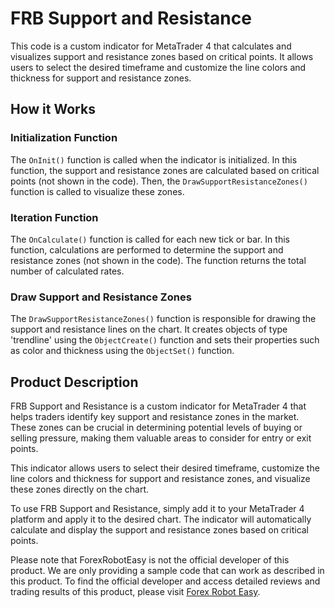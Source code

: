 # FRB Support and Resistance

This code is a custom indicator for MetaTrader 4 that calculates and visualizes support and resistance zones based on critical points. It allows users to select the desired timeframe and customize the line colors and thickness for support and resistance zones.

## How it Works

### Initialization Function
The `OnInit()` function is called when the indicator is initialized. In this function, the support and resistance zones are calculated based on critical points (not shown in the code). Then, the `DrawSupportResistanceZones()` function is called to visualize these zones.

### Iteration Function
The `OnCalculate()` function is called for each new tick or bar. In this function, calculations are performed to determine the support and resistance zones (not shown in the code). The function returns the total number of calculated rates.

### Draw Support and Resistance Zones
The `DrawSupportResistanceZones()` function is responsible for drawing the support and resistance lines on the chart. It creates objects of type 'trendline' using the `ObjectCreate()` function and sets their properties such as color and thickness using the `ObjectSet()` function.

## Product Description

FRB Support and Resistance is a custom indicator for MetaTrader 4 that helps traders identify key support and resistance zones in the market. These zones can be crucial in determining potential levels of buying or selling pressure, making them valuable areas to consider for entry or exit points.

This indicator allows users to select their desired timeframe, customize the line colors and thickness for support and resistance zones, and visualize these zones directly on the chart.

To use FRB Support and Resistance, simply add it to your MetaTrader 4 platform and apply it to the desired chart. The indicator will automatically calculate and display the support and resistance zones based on critical points.

Please note that ForexRobotEasy is not the official developer of this product. We are only providing a sample code that can work as described in this product. To find the official developer and access detailed reviews and trading results of this product, please visit [Forex Robot Easy](https://forexroboteasy.com/forex-robot-review/frb-support-resistance-unbiased-review-on-forex-software/).
